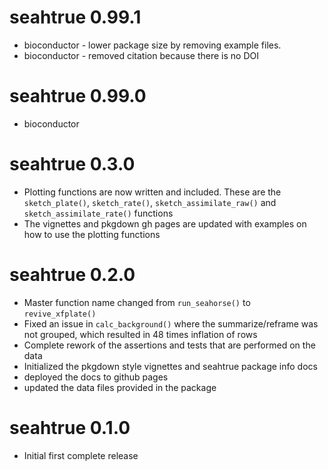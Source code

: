 # seahtrue 0.99.1

* bioconductor - lower package size by removing example files.
* bioconductor - removed citation because there is no DOI

# seahtrue 0.99.0

* bioconductor

# seahtrue 0.3.0

* Plotting functions are now written and included. These are the `sketch_plate()`, `sketch_rate()`, `sketch_assimilate_raw()` and `sketch_assimilate_rate()` functions
* The vignettes and pkgdown gh pages are updated with examples on how to use the plotting functions

# seahtrue 0.2.0

* Master function name changed from `run_seahorse()` to `revive_xfplate()`
* Fixed an issue in `calc_background()` where the summarize/reframe was not grouped, which resulted in 48 times inflation of rows
* Complete rework of the assertions and tests that are performed on the data
* Initialized the pkgdown style vignettes and seahtrue package info docs
* deployed the docs to github pages
* updated the data files provided in the package

# seahtrue 0.1.0

* Initial first complete release
